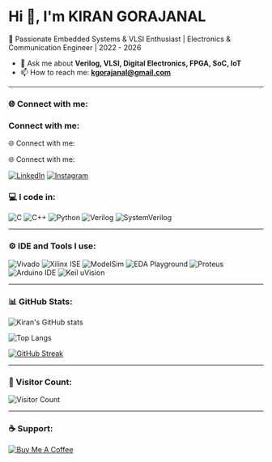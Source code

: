 # Hi 👋, I'm KIRAN GORAJANAL

🚀 Passionate Embedded Systems & VLSI Enthusiast | Electronics & Communication Engineer | 2022 - 2026  

- 💬 Ask me about **Verilog, VLSI, Digital Electronics, FPGA, SoC, IoT**  
- 📫 How to reach me: **kgorajanal@gmail.com**

---

### 🌐 Connect with me:
### Connect with me:

🌐 Connect with me:

🌐 Connect with me:

[![LinkedIn](https://skillicons.dev/icons?i=linkedin)]([https://www.linkedin.com/in/kiran-gorajanal](https://www.linkedin.com/in/kiran-gorajanal-168b3622a?utm_source=share&utm_campaign=share_via&utm_content=profile&utm_medium=android_app))
[![Instagram](https://skillicons.dev/icons?i=instagram)]([https://www.instagram.com/kiran_gorajanal](https://www.instagram.com/kiran_gorajanal?igsh=MW11Nmhyd3I0dnZjZQ==))


### 💻 I code in:
![C](https://img.shields.io/badge/C-A8B9CC?logo=c&logoColor=white)
![C++](https://img.shields.io/badge/C++-00599C?logo=cplusplus&logoColor=white)
![Python](https://img.shields.io/badge/Python-3776AB?logo=python&logoColor=white)
![Verilog](https://img.shields.io/badge/Verilog-007ACC?logoColor=white)
![SystemVerilog](https://img.shields.io/badge/SystemVerilog-FF6F00?logoColor=white)

---

### ⚙️ IDE and Tools I use:
![Vivado](https://img.shields.io/badge/Vivado-FF6600?logo=xilinx&logoColor=white)
![Xilinx ISE](https://img.shields.io/badge/Xilinx%20ISE-E01F27?logo=xilinx&logoColor=white)
![ModelSim](https://img.shields.io/badge/ModelSim-007ACC?logo=intel&logoColor=white)
![EDA Playground](https://img.shields.io/badge/EDA%20Playground-1E90FF?logo=codeforces&logoColor=white)
![Proteus](https://img.shields.io/badge/Proteus-25A162?logoColor=white)
![Arduino IDE](https://img.shields.io/badge/Arduino%20IDE-00979D?logo=arduino&logoColor=white)
![Keil uVision](https://img.shields.io/badge/Keil_uVision-00A9E0?logo=arm&logoColor=white)


---

### 📊 GitHub Stats:
![Kiran's GitHub stats](https://github-readme-stats.vercel.app/api?username=Kiranix-90&show_icons=true&theme=radical)

![Top Langs](https://github-readme-stats.vercel.app/api/top-langs/?username=Kiranix-90&layout=compact&theme=tokyonight)

[![GitHub Streak](https://github-readme-streak-stats.herokuapp.com/?user=Kiranix-90&theme=dark)](https://git.io/streak-stats)

---

### 👀 Visitor Count:
![Visitor Count](https://komarev.com/ghpvc/?username=Kiranix-90&color=blue)

---

### ☕ Support:
[![Buy Me A Coffee](https://img.shields.io/badge/Buy%20me%20a%20coffee-F7CA88?logo=buy-me-a-coffee&logoColor=black)](https://www.buymeacoffee.com/kirang)

 
